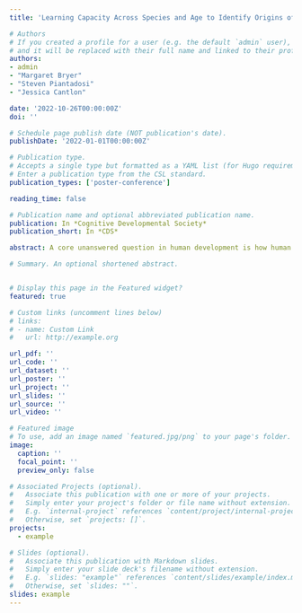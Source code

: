 ```yaml
---
title: 'Learning Capacity Across Species and Age to Identify Origins of Human Uniqueness'

# Authors
# If you created a profile for a user (e.g. the default `admin` user), write the username (folder name) here
# and it will be replaced with their full name and linked to their profile.
authors: 
- admin
- "Margaret Bryer"
- "Steven Piantadosi" 
- "Jessica Cantlon"

date: '2022-10-26T00:00:00Z'
doi: ''

# Schedule page publish date (NOT publication's date).
publishDate: '2022-01-01T00:00:00Z'

# Publication type.
# Accepts a single type but formatted as a YAML list (for Hugo requirements).
# Enter a publication type from the CSL standard.
publication_types: ['poster-conference']

reading_time: false

# Publication name and optional abbreviated publication name.
publication: In *Cognitive Developmental Society*
publication_short: In *CDS*

abstract: A core unanswered question in human development is how human learning differs from that of other primate species. Previous research has hypothesized qualitative differences in learning mechanisms between species (e.g., Hauser, M. D., Chomsky, N.,  Fitch, W. T., 2002; Ferrigno, S., Huang, Y., & Cantlon, J. F., 2021). However, few studies have directly compared their basic learning capacities. An important factor in successful learning is the capacity to sustain a cognitive process, including attention and working memory required for the task. Here we test human children and non-human primates on a basic match-to-sample task to compare the extent to which lapse rate, quantifying inability to sustain a task, varies across species and age. We used Bayesian modeling to test whether accounting for lapse rates significantly improves estimates of subjects’ learning curves beyond standard logistic models, which we found to be the case for most subjects (95% credible interval for lapse = -1. 619, -1.434; -1.875, -1.564; -1.88, -1.571; -1.054, -0.657). This indicates that general processing capacity (lapse) critically should be accounted for in understanding learning trajectories. We then compare lapse rates and learning curves between primate species and age groups (3 - to 6-year-old human children) to identify key similarities and differences across populations. The data advance our understanding of the variability in capacity that gives rise to uniquely human cognition.

# Summary. An optional shortened abstract.


# Display this page in the Featured widget?
featured: true

# Custom links (uncomment lines below)
# links:
# - name: Custom Link
#   url: http://example.org

url_pdf: ''
url_code: ''
url_dataset: ''
url_poster: ''
url_project: ''
url_slides: ''
url_source: ''
url_video: ''

# Featured image
# To use, add an image named `featured.jpg/png` to your page's folder.
image:
  caption: ''
  focal_point: ''
  preview_only: false

# Associated Projects (optional).
#   Associate this publication with one or more of your projects.
#   Simply enter your project's folder or file name without extension.
#   E.g. `internal-project` references `content/project/internal-project/index.md`.
#   Otherwise, set `projects: []`.
projects:
  - example

# Slides (optional).
#   Associate this publication with Markdown slides.
#   Simply enter your slide deck's filename without extension.
#   E.g. `slides: "example"` references `content/slides/example/index.md`.
#   Otherwise, set `slides: ""`.
slides: example
---
```

<!-- 
{{% callout note %}}
Click the _Cite_ button above to demo the feature to enable visitors to import publication metadata into their reference management software.
{{% /callout %}}

{{% callout note %}}
Create your slides in Markdown - click the _Slides_ button to check out the example.
{{% /callout %}}

Add the publication's **full text** or **supplementary notes** here. You can use rich formatting such as including [code, math, and images](https://docs.hugoblox.com/content/writing-markdown-latex/).
 -->